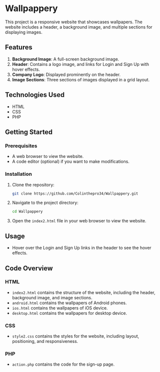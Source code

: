 # Wallpappery

This project is a responsive website that showcases wallpapers. The website includes a header, a background image, and multiple sections for displaying images.

## Features

1. **Background Image**: A full-screen background image.
2. **Header**: Contains a logo image, and links for Login and Sign Up with hover effects.
3. **Company Logo**: Displayed prominently on the header.
4. **Image Sections**: Three sections of images displayed in a grid layout.

## Technologies Used

- HTML
- CSS
- PHP

## Getting Started

### Prerequisites

- A web browser to view the website.
- A code editor (optional) if you want to make modifications.

### Installation

1. Clone the repository:
    ```sh
    git clone https://github.com/Colinthepro34/Wallpappery.git
    ```
2. Navigate to the project directory:
    ```sh
    cd Wallpappery 
    ```
3. Open the `index2.html` file in your web browser to view the website.

## Usage

- Hover over the Login and Sign Up links in the header to see the hover effects.

## Code Overview

### HTML

- `index2.html` contains the structure of the website, including the header, background image, and image sections.
-  `android.html` contains the wallpapers of Android phones.
-  `ios.html` contains the wallpapers of iOS device.
-  `desktop.html` contains the wallpapers for desktop device.

### CSS

- `style2.css` contains the styles for the website, including layout, positioning, and responsiveness.

### PHP

- `action.php` contains the code for the sign-up page.
